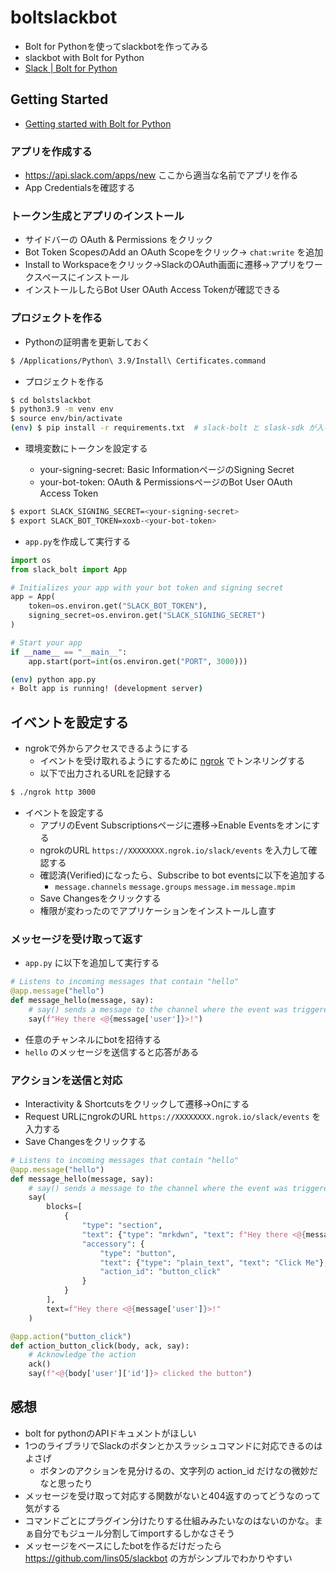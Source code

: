 # boltslackbot

* Bolt for Pythonを使ってslackbotを作ってみる
* slackbot with Bolt for Python
* [Slack | Bolt for Python](https://slack.dev/bolt-python/concepts)

## Getting Started

* [Getting started with Bolt for Python](https://slack.dev/bolt-python/tutorial/getting-started)

### アプリを作成する

* https://api.slack.com/apps/new ここから適当な名前でアプリを作る
* App Credentialsを確認する

### トークン生成とアプリのインストール

* サイドバーの OAuth & Permissions をクリック
* Bot Token ScopesのAdd an OAuth Scopeをクリック→ `chat:write` を追加
* Install to Workspaceをクリック→SlackのOAuth画面に遷移→アプリをワークスペースにインストール
* インストールしたらBot User OAuth Access Tokenが確認できる

### プロジェクトを作る

* Pythonの証明書を更新しておく

```sh
$ /Applications/Python\ 3.9/Install\ Certificates.command
```

* プロジェクトを作る

```sh
$ cd bolstslackbot
$ python3.9 -m venv env
$ source env/bin/activate
(env) $ pip install -r requirements.txt  # slack-bolt と slask-sdk が入る
```

* 環境変数にトークンを設定する

  * your-signing-secret: Basic InformationページのSigning Secret 
  * your-bot-token: OAuth & PermissionsページのBot User OAuth Access Token
   
```sh
$ export SLACK_SIGNING_SECRET=<your-signing-secret>
$ export SLACK_BOT_TOKEN=xoxb-<your-bot-token>
```

* `app.py`を作成して実行する

```python
import os
from slack_bolt import App

# Initializes your app with your bot token and signing secret
app = App(
    token=os.environ.get("SLACK_BOT_TOKEN"),
    signing_secret=os.environ.get("SLACK_SIGNING_SECRET")
)

# Start your app
if __name__ == "__main__":
    app.start(port=int(os.environ.get("PORT", 3000)))
```

```sh
(env) python app.py
⚡️ Bolt app is running! (development server)
```

## イベントを設定する

* ngrokで外からアクセスできるようにする
  * イベントを受け取れるようにするために [ngrok](https://ngrok.com/) でトンネリングする
  * 以下で出力されるURLを記録する

```sh
$ ./ngrok http 3000
```

* イベントを設定する
  * アプリのEvent Subscriptionsページに遷移→Enable Eventsをオンにする
  * ngrokのURL `https://XXXXXXXX.ngrok.io/slack/events` を入力して確認する
  * 確認済(Verified)になったら、Subscribe to bot eventsに以下を追加する
    * `message.channels` `message.groups` `message.im` `message.mpim`
  * Save Changesをクリックする
  * 権限が変わったのでアプリケーションをインストールし直す
  
### メッセージを受け取って返す

* `app.py` に以下を追加して実行する
  
```python
# Listens to incoming messages that contain "hello"
@app.message("hello")
def message_hello(message, say):
    # say() sends a message to the channel where the event was triggered
    say(f"Hey there <@{message['user']}>!")
```

* 任意のチャンネルにbotを招待する
* `hello` のメッセージを送信すると応答がある

### アクションを送信と対応

* Interactivity & Shortcutsをクリックして遷移→Onにする
* Request URLにngrokのURL `https://XXXXXXXX.ngrok.io/slack/events` を入力する
* Save Changesをクリックする

```python
# Listens to incoming messages that contain "hello"
@app.message("hello")
def message_hello(message, say):
    # say() sends a message to the channel where the event was triggered
    say(
        blocks=[
            {
                "type": "section",
                "text": {"type": "mrkdwn", "text": f"Hey there <@{message['user']}>!"},
                "accessory": {
                    "type": "button",
                    "text": {"type": "plain_text", "text": "Click Me"},
                    "action_id": "button_click"
                }
            }
        ],
        text=f"Hey there <@{message['user']}>!"
    )

@app.action("button_click")
def action_button_click(body, ack, say):
    # Acknowledge the action
    ack()
    say(f"<@{body['user']['id']}> clicked the button")
```

## 感想

* bolt for pythonのAPIドキュメントがほしい
* 1つのライブラリでSlackのボタンとかスラッシュコマンドに対応できるのはよさげ
  * ボタンのアクションを見分けるの、文字列の action_id だけなの微妙だなと思ったり
* メッセージを受け取って対応する関数がないと404返すのってどうなのって気がする
* コマンドごとにプラグイン分けたりする仕組みみたいなのはないのかな。まぁ自分でもジュール分割してimportするしかなさそう
* メッセージをベースにしたbotを作るだけだったら https://github.com/lins05/slackbot の方がシンプルでわかりやすい
